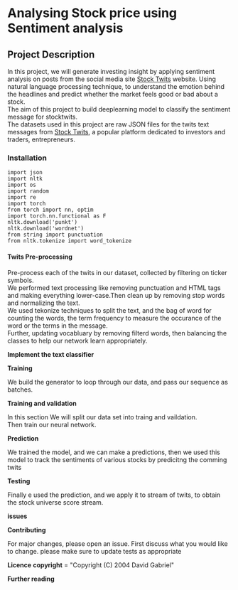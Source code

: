 # **Analysing Stock price using Sentiment analysis**

## **Project Description**
In this project, we will generate investing insight by applying sentiment analysis on posts from the social media site [Stock Twits](https://en.wikipedia.org/wiki/StockTwits) website. Using  natural language processing technique, to understand the emotion behind the headlines and predict whether the market feels good or bad about a stock.\
The aim of this project to build deeplearning model to classify the sentiment message for stocktwits.\
The datasets used in this project are raw JSON files for the twits text messages  from [Stock Twits](stocktwits.com), a popular platform dedicated to investors and traders, entrepreneurs.



### **Installation**
```
import json
import nltk
import os
import random
import re
import torch
from torch import nn, optim
import torch.nn.functional as F
nltk.download('punkt')
nltk.download('wordnet')
from string import punctuation
from nltk.tokenize import word_tokenize
```

#### **Twits Pre-processing**

Pre-process each of the twits in our dataset, collected by filtering on ticker symbols.\
We performed text processing like removing punctuation and HTML tags and making everything lower-case.Then clean up by removing stop words and normalizing the text.\
We used tekonize techniques to split the text, and the bag of word for counting the words, the term frequency to measure the occurance of the word or the terms in the message.\
Further, updating vocabluary by removing filterd words, then balancing the classes to help our network learn appropriately.


**Implement the text classifier**


**Training**

We build the generator to loop through our data, and pass our sequence as batches.

**Training and validation**

In this section We will split our data set into traing and vaildation.\
Then train our neural network.

**Prediction**

We trained the model, and we can make a predictions, then we used this model to track the sentiments of various stocks by predicitng the comming twits

**Testing**

Finally e used the prediction, and we apply it to stream of twits, to obtain the stock universe score stream.


**issues**


**Contributing**

For major changes, please open an issue. First discuss what you would like to change.
please make sure to update tests as appropriate

**Licence**
__copyright__ = "Copyright (C) 2004 David Gabriel"



**Further reading**
